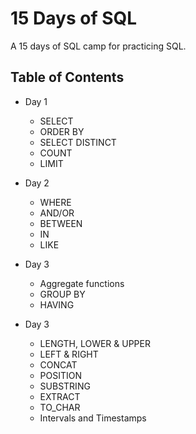 # 15 Days of SQL

A 15 days of SQL camp for practicing SQL.

## Table of Contents
- Day 1
    - SELECT
    - ORDER BY
    - SELECT DISTINCT
    - COUNT
    - LIMIT

- Day 2
    - WHERE
    - AND/OR
    - BETWEEN
    - IN
    - LIKE

- Day 3
    - Aggregate functions
    - GROUP BY
    - HAVING

- Day 3
    - LENGTH, LOWER & UPPER
    - LEFT & RIGHT
    - CONCAT
    - POSITION
    - SUBSTRING
    - EXTRACT
    - TO_CHAR
    - Intervals and Timestamps





